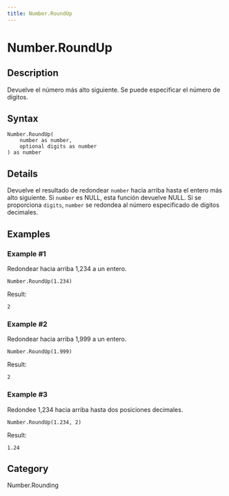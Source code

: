 ```yaml
---
title: Number.RoundUp
---
```


# Number.RoundUp


## Description

Devuelve el número más alto siguiente. Se puede especificar el número de dígitos.


## Syntax

```powerquery
Number.RoundUp(
    number as number,
    optional digits as number
) as number
```


## Details

Devuelve el resultado de redondear <code>number</code> hacia arriba hasta el entero más alto siguiente. Si <code>number</code> es NULL, esta función devuelve NULL.    Si se proporciona <code>digits</code>, <code>number</code> se redondea al número especificado de dígitos decimales.  


## Examples

### Example #1 
Redondear hacia arriba 1,234 a un entero.
```powerquery
Number.RoundUp(1.234)
```

Result: 
```powerquery
2
```


### Example #2 
Redondear hacia arriba 1,999 a un entero.
```powerquery
Number.RoundUp(1.999)
```

Result: 
```powerquery
2
```


### Example #3 
Redondee 1,234 hacia arriba hasta dos posiciones decimales.
```powerquery
Number.RoundUp(1.234, 2)
```

Result: 
```powerquery
1.24
```




## Category
Number.Rounding
